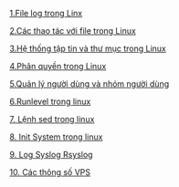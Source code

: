 ﻿﻿﻿﻿﻿[1.File log trong Linx](docs/1.File_log_trong_linux.md)[2.Các thao tác với file trong Linux](docs/2.Các_lệnh_thao_tác_với_file_trong_linux.md)[3.Hệ thống tập tin và thư mục trong Linux](docs/3.Hệ_thống_tập_tin_và_thư_mục_trong_Linux.md)[4.Phân quyền trong Linux](docs/4.Phân_quyền_trong_linux.md)[5.Quản lý người dùng và nhóm người dùng](docs/5.Quản_lý_người_dùng_và_nhóm_người_dùng_trên_linux.md)[6.Runlevel trong linux](docs/6.Runlevel_trong_Linux.md)[7. Lệnh sed trong linux](docs/Lệnh_sed_trong_linux.md)[8. Init System trong linux](docs/Init_system.md)[9. Log Syslog Rsyslog ](docs/log_syslog_rsyslog.md)[10. Các thông số VPS ](docs/cac_thong_so_VPS.md)